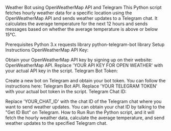 Weather Bot using OpenWeatherMap API and Telegram
This Python script fetches hourly weather data for a specific location using the OpenWeatherMap API and sends weather updates to a Telegram chat. It calculates the average temperature for the next 12 hours and sends messages based on whether the average temperature is above or below 15°C.

Prerequisites
Python 3.x
requests library
python-telegram-bot library
Setup Instructions
OpenWeatherMap API Key:

Obtain your OpenWeatherMap API key by signing up on their website: OpenWeatherMap API.
Replace 'YOUR API KEY FOR OPEN WEATHER' with your actual API key in the script.
Telegram Bot Token:

Create a new bot on Telegram and obtain your bot token. You can follow the instructions here: Telegram Bot API.
Replace 'YOUR TELEGRAM TOKEN' with your actual bot token in the script.
Telegram Chat ID:

Replace 'YOUR_CHAT_ID' with the chat ID of the Telegram chat where you want to send weather updates. You can obtain your chat ID by talking to the "Get ID Bot" on Telegram.
How to Run
Run the Python script, and it will fetch the hourly weather data, calculate the average temperature, and send weather updates to the specified Telegram chat.
